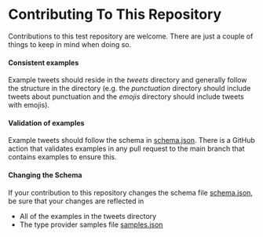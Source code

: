 Contributing To This Repository
========================================

Contributions to this test repository are welcome. There are just a couple of things to keep in mind when doing so.

#### Consistent examples

Example tweets should reside in the _tweets_ directory and generally follow the structure in the directory (e.g. the _punctuation_ directory should include tweets about punctuation and the _emojis_ directory should include tweets with emojis).

#### Validation of examples

Example tweets should follow the schema in [schema.json](schema.json). There is a GitHub action that validates examples in any pull request to the main branch that contains examples to ensure this.

#### Changing the Schema

If your contribution to this repository changes the schema file [schema.json](schema.json), be sure that your changes are reflected in

- All of the examples in the tweets directory
- The type provider samples file [samples.json](samples.json)
